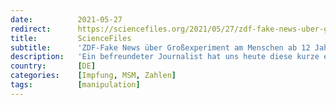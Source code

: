 ```yaml
---
date:          2021-05-27
redirect:      https://sciencefiles.org/2021/05/27/zdf-fake-news-uber-grosexperiment-am-menschen-ab-12-jahre-covid-19-impfstoffe-sind-nach-wie-vor-nicht-regular-zugelassen/
title:         ScienceFiles
subtitle:      'ZDF-Fake News über Großexperiment am Menschen ab 12 Jahre: COVID-19-Impfstoffe sind nach wie vor NICHT regulär zugelassen'
description:   'Ein befreundeter Journalist hat uns heute diese kurze eMail geschickt: "20jährige stirbt in der Nachbarschaft kurz nach Impfung an Gehirnthrombose! Eltern wollen nicht darüber sprechen." Es ist einer dieser Einzelfälle, die in Datenbanken verschwinden. Mehr als 6.000 Einzelfälle, Menschen, die nach Impfung verstorben sind, finden sich mittlerweile in der für die WHO geführten Datenbank "VigiAccess",…'
country:       [DE]
categories:    [Impfung, MSM, Zahlen]
tags:          [manipulation]
---
```

